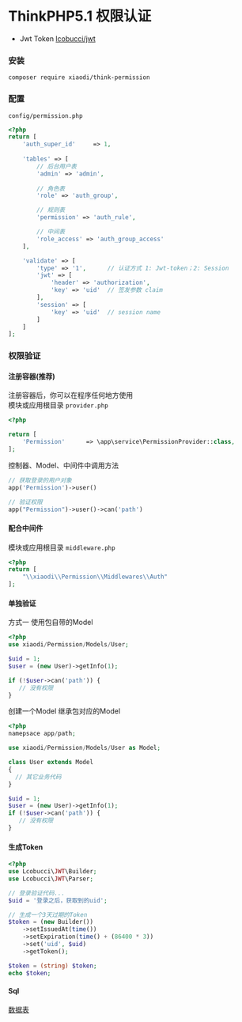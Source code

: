 # ThinkPHP5.1 权限认证
* Jwt Token  [lcobucci/jwt](https://github.com/lcobucci/jwt)
### 安装
```
composer require xiaodi/think-permission
```
### 配置
`config/permission.php`
```php
<?php
return [
    'auth_super_id'     => 1,
    
    'tables' => [
        // 后台用户表
        'admin' => 'admin',
        
        // 角色表
        'role' => 'auth_group',

        // 规则表
        'permission' => 'auth_rule',

        // 中间表
        'role_access' => 'auth_group_access'
    ],

    'validate' => [
        'type' => '1',      // 认证方式 1: Jwt-token；2: Session
        'jwt' => [
            'header' => 'authorization',
            'key' => 'uid'  // 签发参数 claim 
        ],
        'session' => [
            'key' => 'uid'  // session name
        ]
    ]
];
```
### 权限验证
#### 注册容器(推荐)
注册容器后，你可以在程序任何地方使用  
模块或应用根目录 `provider.php`
```php
<?php

return [
    'Permission'      => \app\service\PermissionProvider::class,
];

```

控制器、Model、中间件中调用方法
```php
// 获取登录的用户对象
app('Permission')->user()

// 验证权限
app("Permission")->user()->can('path')
```

#### 配合中间件
模块或应用根目录 `middleware.php`
```php
<?php
return [
    "\\xiaodi\\Permission\\Middlewares\\Auth"
];
```
#### 单独验证
方式一 使用包自带的Model
```php
<?php
use xiaodi/Permission/Models/User;

$uid = 1;
$user = (new User)->getInfo(1);

if (!$user->can('path')) {
   // 没有权限
} 
```

创建一个Model 继承包对应的Model
```php
<?php
namepsace app/path;

use xiaodi/Permission/Models/User as Model;

class User extends Model
{
  // 其它业务代码
}

$uid = 1;
$user = (new User)->getInfo(1);
if (!$user->can('path')) {
   // 没有权限
} 
```

#### 生成Token
```php
<?php
use Lcobucci\JWT\Builder;
use Lcobucci\JWT\Parser;

// 登录验证代码...
$uid = '登录之后，获取到的uid';

// 生成一个3天过期的Token
$token = (new Builder())
    ->setIssuedAt(time())
    ->setExpiration(time() + (86400 * 3))
    ->set('uid', $uid)
    ->getToken();

$token = (string) $token;
echo $token;
```

#### Sql
[数据表](https://github.com/xiaodit/think-admin/blob/master/sql/tables.sql)

